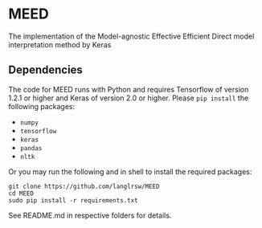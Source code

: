 # MEED
The implementation of the Model-agnostic Effective Efficient Direct model interpretation method by Keras

## Dependencies
The code for MEED runs with Python and requires Tensorflow of version 1.2.1 or higher and Keras of version 2.0 or higher. Please `pip install` the following packages:
- `numpy`
- `tensorflow` 
- `keras`
- `pandas`
- `nltk`

Or you may run the following and in shell to install the required packages:
```shell
git clone https://github.com/langlrsw/MEED
cd MEED
sudo pip install -r requirements.txt
```

See README.md in respective folders for details.


